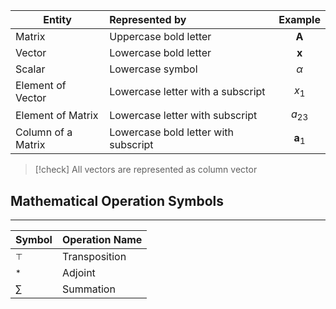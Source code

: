 
| Entity | Represented by | Example |
| ---- | :--- | :--: |
| Matrix | Uppercase bold letter | $\textbf{A}$ |
| Vector | Lowercase bold letter | $\mathbf{x}$ |
| Scalar | Lowercase symbol | $\alpha$ |
| Element of Vector | Lowercase letter with a subscript | $x_1$ |
| Element of Matrix | Lowercase letter with subscript | $a_{23}$ |
| Column of a Matrix | Lowercase bold letter with subscript | $\textbf{a}_1$ |

> [!check] All vectors are represented as column vector


## Mathematical Operation Symbols
--------------

| Symbol | Operation Name |
| ---- | ---- |
| $^{\top}$ | Transposition |
| $^{*}$ |  Adjoint |
| $\sum$ | Summation |


